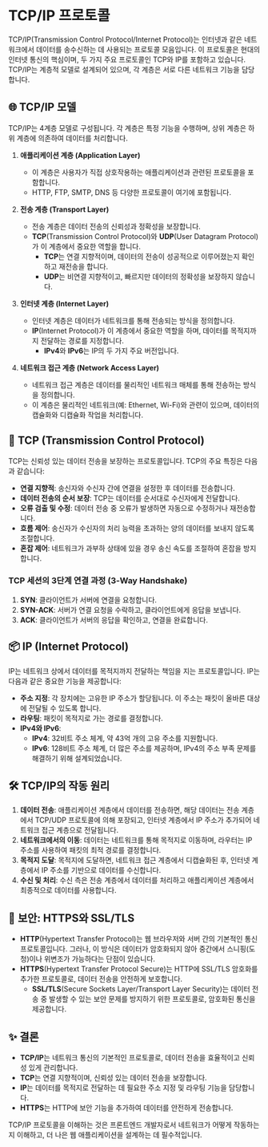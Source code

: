 # TCP/IP 프로토콜

TCP/IP(Transmission Control Protocol/Internet Protocol)는 인터넷과 같은 네트워크에서 데이터를 송수신하는 데 사용되는 프로토콜 모음입니다. 이 프로토콜은 현대의 인터넷 통신의 핵심이며, 두 가지 주요 프로토콜인 TCP와 IP를 포함하고 있습니다. TCP/IP는 계층적 모델로 설계되어 있으며, 각 계층은 서로 다른 네트워크 기능을 담당합니다.

## 🌐 TCP/IP 모델

TCP/IP는 4계층 모델로 구성됩니다. 각 계층은 특정 기능을 수행하며, 상위 계층은 하위 계층에 의존하여 데이터를 처리합니다.

1. **애플리케이션 계층 (Application Layer)**

   - 이 계층은 사용자가 직접 상호작용하는 애플리케이션과 관련된 프로토콜을 포함합니다.
   - HTTP, FTP, SMTP, DNS 등 다양한 프로토콜이 여기에 포함됩니다.

2. **전송 계층 (Transport Layer)**

   - 전송 계층은 데이터 전송의 신뢰성과 정확성을 보장합니다.
   - **TCP**(Transmission Control Protocol)와 **UDP**(User Datagram Protocol)가 이 계층에서 중요한 역할을 합니다.
     - **TCP**는 연결 지향적이며, 데이터의 전송이 성공적으로 이루어졌는지 확인하고 재전송을 합니다.
     - **UDP**는 비연결 지향적이고, 빠르지만 데이터의 정확성을 보장하지 않습니다.

3. **인터넷 계층 (Internet Layer)**
   - 인터넷 계층은 데이터가 네트워크를 통해 전송되는 방식을 정의합니다.
   - **IP**(Internet Protocol)가 이 계층에서 중요한 역할을 하며, 데이터를 목적지까지 전달하는 경로를 지정합니다.
     - **IPv4**와 **IPv6**는 IP의 두 가지 주요 버전입니다.
4. **네트워크 접근 계층 (Network Access Layer)**
   - 네트워크 접근 계층은 데이터를 물리적인 네트워크 매체를 통해 전송하는 방식을 정의합니다.
   - 이 계층은 물리적인 네트워크(예: Ethernet, Wi-Fi)와 관련이 있으며, 데이터의 캡슐화와 디캡슐화 작업을 처리합니다.

## 🚚 TCP (Transmission Control Protocol)

TCP는 신뢰성 있는 데이터 전송을 보장하는 프로토콜입니다. TCP의 주요 특징은 다음과 같습니다:

- **연결 지향적**: 송신자와 수신자 간에 연결을 설정한 후 데이터를 전송합니다.
- **데이터 전송의 순서 보장**: TCP는 데이터를 순서대로 수신자에게 전달합니다.
- **오류 검출 및 수정**: 데이터 전송 중 오류가 발생하면 자동으로 수정하거나 재전송합니다.
- **흐름 제어**: 송신자가 수신자의 처리 능력을 초과하는 양의 데이터를 보내지 않도록 조절합니다.
- **혼잡 제어**: 네트워크가 과부하 상태에 있을 경우 송신 속도를 조절하여 혼잡을 방지합니다.

### TCP 세션의 3단계 연결 과정 (3-Way Handshake)

1. **SYN**: 클라이언트가 서버에 연결을 요청합니다.
2. **SYN-ACK**: 서버가 연결 요청을 수락하고, 클라이언트에게 응답을 보냅니다.
3. **ACK**: 클라이언트가 서버의 응답을 확인하고, 연결을 완료합니다.

## 📦 IP (Internet Protocol)

IP는 네트워크 상에서 데이터를 목적지까지 전달하는 책임을 지는 프로토콜입니다. IP는 다음과 같은 중요한 기능을 제공합니다:

- **주소 지정**: 각 장치에는 고유한 IP 주소가 할당됩니다. 이 주소는 패킷이 올바른 대상에 전달될 수 있도록 합니다.
- **라우팅**: 패킷이 목적지로 가는 경로를 결정합니다.
- **IPv4와 IPv6**:
  - **IPv4**: 32비트 주소 체계, 약 43억 개의 고유 주소를 지원합니다.
  - **IPv6**: 128비트 주소 체계, 더 많은 주소를 제공하며, IPv4의 주소 부족 문제를 해결하기 위해 설계되었습니다.

## 🛠️ TCP/IP의 작동 원리

1. **데이터 전송**: 애플리케이션 계층에서 데이터를 전송하면, 해당 데이터는 전송 계층에서 TCP/UDP 프로토콜에 의해 포장되고, 인터넷 계층에서 IP 주소가 추가되어 네트워크 접근 계층으로 전달됩니다.
2. **네트워크에서의 이동**: 데이터는 네트워크를 통해 목적지로 이동하며, 라우터는 IP 주소를 사용하여 패킷의 최적 경로를 결정합니다.
3. **목적지 도달**: 목적지에 도달하면, 네트워크 접근 계층에서 디캡슐화된 후, 인터넷 계층에서 IP 주소를 기반으로 데이터를 수신합니다.
4. **수신 및 처리**: 수신 측은 전송 계층에서 데이터를 처리하고 애플리케이션 계층에서 최종적으로 데이터를 사용합니다.

## 🔐 보안: HTTPS와 SSL/TLS

- **HTTP**(Hypertext Transfer Protocol)는 웹 브라우저와 서버 간의 기본적인 통신 프로토콜입니다. 그러나, 이 방식은 데이터가 암호화되지 않아 중간에서 스니핑(도청)이나 위변조가 가능하다는 단점이 있습니다.
- **HTTPS**(Hypertext Transfer Protocol Secure)는 HTTP에 SSL/TLS 암호화를 추가한 프로토콜로, 데이터 전송을 안전하게 보호합니다.
  - **SSL/TLS**(Secure Sockets Layer/Transport Layer Security)는 데이터 전송 중 발생할 수 있는 보안 문제를 방지하기 위한 프로토콜로, 암호화된 통신을 제공합니다.

## ✨ 결론

- **TCP/IP**는 네트워크 통신의 기본적인 프로토콜로, 데이터 전송을 효율적이고 신뢰성 있게 관리합니다.
- **TCP**는 연결 지향적이며, 신뢰성 있는 데이터 전송을 보장합니다.
- **IP**는 데이터를 목적지로 전달하는 데 필요한 주소 지정 및 라우팅 기능을 담당합니다.
- **HTTPS**는 HTTP에 보안 기능을 추가하여 데이터를 안전하게 전송합니다.

TCP/IP 프로토콜을 이해하는 것은 프론트엔드 개발자로서 네트워크가 어떻게 작동하는지 이해하고, 더 나은 웹 애플리케이션을 설계하는 데 필수적입니다.
